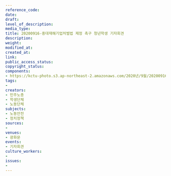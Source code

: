 ```yaml
---
reference_code: 
date: 
draft: 
level_of_description: 
media_type: 
title: 20200916-중대재해기업처벌법 제정 촉구 청년학생 기자회견
description: 
weight: 
modified_at: 
created_at: 
link: 
public_access_status: 
copyright_status: 
components:
- https://kctu-photo.s3.ap-northeast-2.amazonaws.com/2020년/9월/20200916-중대재해기업처벌법+제정+촉구+청년학생+기자회견/_PIG4648.JPG
tags:
- 
creators:
- 민주노총
- 학생단체
- 노동단체
subjects:
- 노동안전
- 정치정책
sources:
- 
venues:
- 광화문
events:
- 기자회견
culture_workers:
- 
issues:
- 
---
```

